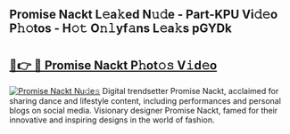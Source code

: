 ## Promise Nackt L𝚎a𝚔ed N𝚞𝚍e - Part-KPU Vi𝚍𝚎o P𝚑𝚘tos - H𝚘𝚝 O𝚗𝚕yf𝚊ns L𝚎a𝚔s pGYDk

# <h2><a href="http://kf2oi0y.oniu.top/?m=Promise+Nackt">🔗👉 🔴 Promise Nackt P𝚑ot𝚘𝚜 V𝚒d𝚎o</a></h2>

[![Promise Nackt Nu𝚍e𝚜](https://i.imgur.com/0qMVB7G.gif)](http://kf2oi0y.oniu.top/?m=Promise+Nackt)
Digital trendsetter Promise Nackt, acclaimed for sharing dance and lifestyle content, including performances and personal blogs on social media. Visionary designer Promise Nackt, famed for their innovative and inspiring designs in the world of fashion.  
